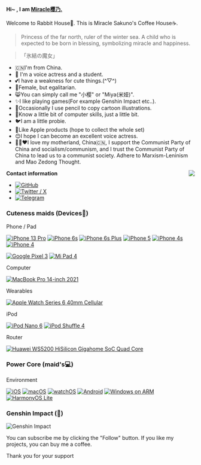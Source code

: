 #### Hi~ , I am [Miracle樱乃.](https://github.com/Miracle-Sakuno/Miracle-Sakuno/)
Welcome to Rabbit House🐇. This is Miracle Sakuno's  Coffee House☕️.

> Princess of the far north, ruler of the winter sea.
A child who is expected to be born in blessing, symbolizing miracle and happiness.

>「氷結の魔女」
- 🇨🇳I'm from China.
- 🌱 I'm a voice actress and a student.
- 💕I have a weakness for cute things.(^▽^)
- 👩Female, but egalitarian.
- 😸You can simply call me "小樱" or "Miya(米娅)".
- ✨I like playing games(For example Genshin Impact etc..).
- 📝Occasionally I use pencil to copy cartoon illustrations.
- 👀Know a little bit of computer skills, just a little bit.
- 🐦I am a little probie.
- 🍎Like Apple products (hope to collect the whole set)
- 😊I hope I can become an excellent voice actress.
- 🐼🐇❤️I love my motherland, China🇨🇳, I support the Communist Party of China and socialism/communism, and I trust the Communist Party of China to lead us to a communist society. Adhere to Marxism-Leninism and Mao Zedong Thought.

<img align="right" src="https://github-readme-stats.vercel.app/api?username=miracle-sakuno&show_icons=true&hide_border=true&icon_color=79dafa&title_color=ff6e96&text_color=FF75B5&custom_title=Miya.">

**Contact information**

- [![GitHub](https://img.shields.io/badge/%40Miracle樱乃.-4F4F4F???style=for-the-badge&logo=github&logoColor=FFFFFF&labelColor=4F4F4F)](https://github.com/Miracle-Sakuno/)
- [![Twitter / X](https://img.shields.io/badge/%40Miracle樱乃.-00BBFF???style=for-the-badge&logo=twitter&logoColor=FFFFFF&labelColor=00BBFF)](https://twitter.com/Miracle_Sakuno)
- [![Telegram](https://img.shields.io/badge/%40Miya%20Profile-0088CC???style=for-the-badge&logo=telegram&logoColor=FFFFFF&labelColor=0088CC)](https://t.me/Miya_Profile)

### Cuteness maids (Devices📱)
Phone / Pad

[![iPhone 13 Pro](https://img.shields.io/badge/iPhone%2013%20Pro-4F4F4F?style=flat-square&logo=apple&logoColor=FFFFFF&labelColor=4F4F4F)](https://support.apple.com/kb/SP852)
[![iPhone 6s](https://img.shields.io/badge/iPhone%206s-4F4F4F?style=flat-square&logo=apple&logoColor=FFFFFF&labelColor=4F4F4F)](https://support.apple.com/kb/SP726)
[![iPhone 6s Plus](https://img.shields.io/badge/iPhone%206s%20Plus-4F4F4F?style=flat-square&logo=apple&logoColor=FFFFFF&labelColor=4F4F4F)](https://support.apple.com/kb/SP727)
[![iPhone 5](https://img.shields.io/badge/iPhone%205-4F4F4F?style=flat-square&logo=apple&logoColor=FFFFFF&labelColor=4F4F4F)](https://support.apple.com/kb/SP655)
[![iPhone 4s](https://img.shields.io/badge/iPhone%204s-4F4F4F?style=flat-square&logo=apple&logoColor=FFFFFF&labelColor=4F4F4F)](https://support.apple.com/kb/SP643)
[![iPhone 4](https://img.shields.io/badge/iPhone%204-4F4F4F?style=flat-square&logo=apple&logoColor=FFFFFF&labelColor=4F4F4F)](https://support.apple.com/kb/SP587)

[![Google Pixel 3](https://img.shields.io/badge/Google%20Pixel%203-3ddc84?style=flat-square&logo=google&logoColor=FFFFFF)](https://support.google.com/pixelphone/answer/7158570)
[![Mi Pad 4](https://img.shields.io/badge/Mi%20Pad%204-fd4900?style=flat-square&logo=xiaomi&logoColor=ffffff)](https://www.mi.com/mipad4/specs)


Computer

[![MacBook Pro 14-inch 2021](https://img.shields.io/badge/MacBook%20Pro%2014—inch%202021-4F4F4F?style=flat-square&logo=apple&logoColor=FFFFFF&labelColor=4F4F4F)](https://support.apple.com/kb/SP854)

Wearables

[![Apple Watch Series 6 40mm Cellular](https://img.shields.io/badge/Apple%20Watch%20Series%206-4F4F4F?style=flat-square&logo=apple&logoColor=FFFFFF&labelColor=4F4F4F)](https://support.apple.com/kb/SP826)

iPod

[![iPod Nano 6](https://img.shields.io/badge/iPod%20Nano%206-4F4F4F?style=flat-square&logo=apple&logoColor=FFFFFF&labelColor=4F4F4F)](https://support.apple.com/kb/SP593)
[![iPod Shuffle 4](https://img.shields.io/badge/iPod%20Shuffle%204-4F4F4F?style=flat-square&logo=apple&logoColor=FFFFFF&labelColor=4F4F4F)](https://support.apple.com/kb/SP592)

Router

[![Huawei WS5200 HiSilicon Gigahome SoC Quad Core](https://img.shields.io/badge/Huawei%20WS5200%20HiSilicon%20Gigahome%20SoC%20Quad%20Core-ff0000?style=flat-square&logo=huawei&logoColor=ffffff)](https://consumer.huawei.com/cn/support/routers/ws5200-four-cores/)

### Power Core (maid's💻)
Environment

[![iOS](https://img.shields.io/badge/iOS-4F4F4F?style=flat-square&logo=apple&logoColor=FFFFFF&labelColor=4F4F4F)](https://www.apple.com/ios/)
[![macOS](https://img.shields.io/badge/macOS-4F4F4F?style=flat-square&logo=apple&logoColor=FFFFFF&labelColor=4F4F4F)](https://www.apple.com/macos/)
[![watchOS](https://img.shields.io/badge/watchOS-4F4F4F?style=flat-square&logo=apple&logoColor=FFFFFF&labelColor=4F4F4F)](https://www.apple.com.cn/watchos/)
[![Android](https://img.shields.io/badge/Android-3ddc84?style=flat-square&logo=android&logoColor=FFFFFF)](https://www.android.com/)
[![Windows on ARM](https://img.shields.io/badge/Windows%20on%20ARM-00BBFF?style=flat-square&logo=Windows&logoColor=FFFFFF&labelColor=00BBFF)](https://www.microsoft.com/windows)
[![HarmonyOS Lite](https://img.shields.io/badge/HarmonyOS%20Lite-ff0000?style=flat-square&logo=huawei&logoColor=ffffff)](https://www.harmonyos.com/en/)

### Genshin Impact (🏅)

![Genshin Impact](https://genshin-card.getloli.com/13/297901542.png)

You can subscribe me by clicking the "Follow" button. If you like my projects, you can buy me a coffee.

Thank you for your support
